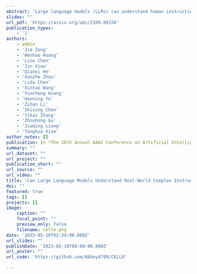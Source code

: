 ```yaml
---
abstract: 'Large language models (LLMs) can understand human instructions, showing their potential for pragmatic applications beyond traditional NLP tasks. However, they still struggle with complex instructions, which can be either complex task descriptions that require multiple tasks and constraints, or complex input that contains long context, noise, heterogeneous information and multi-turn format. Due to these features, LLMs often ignore semantic constraints from task descriptions, generate incorrect formats, violate length or sample count constraints, and be unfaithful to the input text. Existing benchmarks are insufficient to assess LLMs’ ability to understand complex instructions, as they are close-ended and simple. To bridge this gap, we propose \method, a benchmark for evaluating LLMs'' ability to follow complex instructions systematically. We design eight features for complex instructions and construct a comprehensive evaluation dataset from real-world scenarios. We also establish four criteria and develop corresponding metrics, as current ones are inadequate, biased or too strict and coarse-grained. We compare the performance of representative Chinese-oriented and English-oriented models in following complex instructions through extensive experiments.'
slides: ""
url_pdf: 'https://arxiv.org/abs/2309.09150'
publication_types:
    - '1'
authors:
    - admin
    - 'Jie Zeng'
    - 'Wenhao Huang'
    - 'Lina Chen'
    - 'Jin Xiao'
    - 'Qianxi He'
    - 'Xunzhe Zhou'
    - 'Lida Chen'
    - 'Xintao Wang'
    - 'Yuncheng Huang'
    - 'Haoning Ye'
    - 'Zihan Li'
    - 'Shisong Chen'
    - 'Yikai Zhang'
    - 'Zhouhong Gu'
    - 'Jiaqing Liang'
    - 'Yanghua Xiao'
author_notes: []
publication: In *The 38th Annual AAAI Conference on Artificial Intelligence (**AAAI 2024**)* 
summary: ""
url_dataset: ""
url_project: ""
publication_short: ""
url_source: ""
url_video: ""
title: 'Can Large Language Models Understand Real-World Complex Instructions?'
doi: ""
featured: true
tags: []
projects: []
image:
    caption: ""
    focal_point: ""
    preview_only: false
    filename: cello.png
date: '2023-05-10T02:34:00.000Z'
url_slides: ""
publishDate: '2023-05-10T00:00:00.000Z'
url_poster: ""
url_code: 'https://github.com/Abbey4799/CELLO'

---
```

